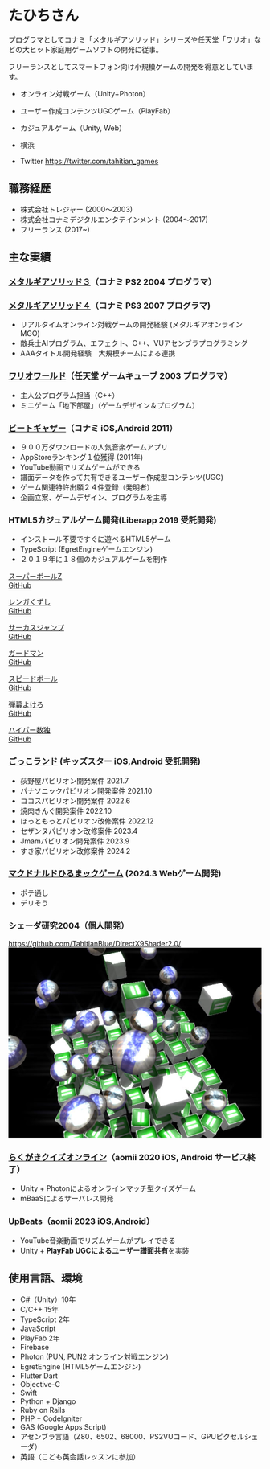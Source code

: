 
# たひちさん

プログラマとしてコナミ「メタルギアソリッド」シリーズや任天堂「ワリオ」などの大ヒット家庭用ゲームソフトの開発に従事。

フリーランスとしてスマートフォン向け小規模ゲームの開発を得意としています。

* オンライン対戦ゲーム（Unity+Photon）
* ユーザー作成コンテンツUGCゲーム（PlayFab）
* カジュアルゲーム（Unity, Web）

* 横浜
* Twitter https://twitter.com/tahitian_games

## 職務経歴

* 株式会社トレジャー (2000〜2003)
* 株式会社コナミデジタルエンタテインメント (2004〜2017)
* フリーランス (2017~)

## 主な実績

### [メタルギアソリッド３]（コナミ PS2 2004 プログラマ）
[メタルギアソリッド３]: https://www.konami.com/mg/archive/hd/mgs/

### [メタルギアソリッド４]（コナミ PS3 2007 プログラマ)
[メタルギアソリッド４]: https://www.konami.com/mg/archive/mgs4/jp/

* リアルタイムオンライン対戦ゲームの開発経験 (メタルギアオンラインMGO)
* 敵兵士AIプログラム、エフェクト、C++、VUアセンブラプログラミング
* AAAタイトル開発経験　大規模チームによる連携

### [ワリオワールド]（任天堂 ゲームキューブ 2003 プログラマ）
[ワリオワールド]: https://www.nintendo.co.jp/ngc/gwwj/index.html

* 主人公プログラム担当（C++）
* ミニゲーム「地下部屋」（ゲームデザイン＆プログラム）

### [ビートギャザー]（コナミ iOS,Android 2011）
[ビートギャザー]: https://www.youtube.com/watch?v=Rp8JgVIQzIM

* ９００万ダウンロードの人気音楽ゲームアプリ
* AppStoreランキング１位獲得 (2011年)
* YouTube動画でリズムゲームができる
* 譜面データを作って共有できるユーザー作成型コンテンツ(UGC)
* ゲーム関連特許出願２４件登録（発明者）
* 企画立案、ゲームデザイン、プログラムを主導

### HTML5カジュアルゲーム開発(Liberapp 2019 受託開発)

* インストール不要ですぐに遊べるHTML5ゲーム
* TypeScript (EgretEngineゲームエンジン)
* ２０１９年に１８個のカジュアルゲームを制作

[スーパーボールZ](https://boe.mixh.jp/egret/BoundBallz/)  
[GitHub](https://github.com/liberapp-inc/h5g-bound-ballz)

[レンガくずし](https://boe.mixh.jp/egret/BricksDown/)  
[GitHub](https://github.com/liberapp-inc/h5g-bricks-down)

[サーカスジャンプ](https://boe.mixh.jp/egret/Hook/)  
[GitHub](https://github.com/liberapp-inc/h5g-hook)

[ガードマン](https://boe.mixh.jp/egret/Guardian/)  
[GitHub](https://github.com/liberapp-inc/h5g-guardian)

[スピードボール](https://boe.mixh.jp/egret/Speed3D/)  
[GitHub](https://github.com/liberapp-inc/h5g-3d-speed)

[弾幕よけろ](https://boe.mixh.jp/egret/Bullets/)  
[GitHub](https://github.com/liberapp-inc/h5g-bullets)

[ハイパー数独](https://boe.mixh.jp/egret/HyperSudoku/)  
[GitHub](https://github.com/liberapp-inc/h5g-number-place)

### [ごっこランド] (キッズスター iOS,Android 受託開発)
[ごっこランド]: https://www.kidsstar.co.jp/gokkoland
* 荻野屋パビリオン開発案件 2021.7
* パナソニックパビリオン開発案件 2021.10
* ココスパビリオン開発案件 2022.6
* 焼肉きんぐ開発案件 2022.10
* ほっともっとパビリオン改修案件 2022.12
* セザンヌパビリオン改修案件 2023.4
* Jmamパビリオン開発案件 2023.9
* すき家パビリオン改修案件 2024.2

### [マクドナルドひるまックゲーム] (2024.3 Webゲーム開発)
[マクドナルドひるまックゲーム]: https://www.mcdonalds.co.jp/activation/hirumac_game/
* ポテ通し
* デリそう

### シェーダ研究2004（個人開発）
https://github.com/TahitianBlue/DirectX9Shader2.0/
![疑似HDRフィルタ](https://raw.githubusercontent.com/TahitianBlue/DirectX9Shader2.0/master/HDRCrossFilter.jpg)

### [らくがきクイズオンライン]（aomii 2020 iOS, Android サービス終了）
[らくがきクイズオンライン]: https://www.youtube.com/watch?v=sAH76JzSOds
* Unity + Photonによるオンラインマッチ型クイズゲーム
* mBaaSによるサーバレス開発

### [UpBeats]（aomii 2023 iOS,Android）
[UpBeats]: https://aomii.work/upbeats/
* YouTube音楽動画でリズムゲームがプレイできる
* Unity + **PlayFab UGCによるユーザー譜面共有**を実装

## 使用言語、環境

* C#（Unity）10年
* C/C++ 15年
* TypeScript 2年
* JavaScript
* PlayFab 2年
* Firebase
* Photon (PUN, PUN2 オンライン対戦エンジン)
* EgretEngine (HTML5ゲームエンジン)
* Flutter Dart
* Objective-C
* Swift
* Python + Django
* Ruby on Rails
* PHP + CodeIgniter
* GAS (Google Apps Script)
* アセンブラ言語（Z80、6502、68000、PS2VUコード、GPUピクセルシェーダ）
* 英語（こども英会話レッスンに参加）

